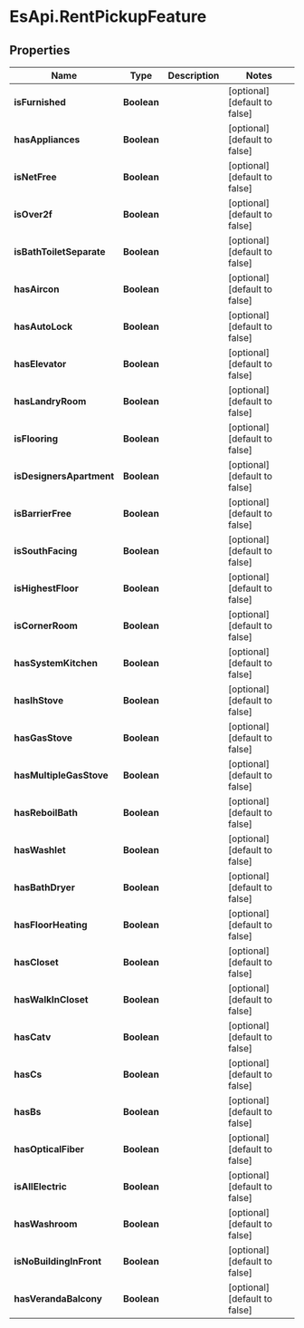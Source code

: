 # EsApi.RentPickupFeature

## Properties

Name | Type | Description | Notes
------------ | ------------- | ------------- | -------------
**isFurnished** | **Boolean** |  | [optional] [default to false]
**hasAppliances** | **Boolean** |  | [optional] [default to false]
**isNetFree** | **Boolean** |  | [optional] [default to false]
**isOver2f** | **Boolean** |  | [optional] [default to false]
**isBathToiletSeparate** | **Boolean** |  | [optional] [default to false]
**hasAircon** | **Boolean** |  | [optional] [default to false]
**hasAutoLock** | **Boolean** |  | [optional] [default to false]
**hasElevator** | **Boolean** |  | [optional] [default to false]
**hasLandryRoom** | **Boolean** |  | [optional] [default to false]
**isFlooring** | **Boolean** |  | [optional] [default to false]
**isDesignersApartment** | **Boolean** |  | [optional] [default to false]
**isBarrierFree** | **Boolean** |  | [optional] [default to false]
**isSouthFacing** | **Boolean** |  | [optional] [default to false]
**isHighestFloor** | **Boolean** |  | [optional] [default to false]
**isCornerRoom** | **Boolean** |  | [optional] [default to false]
**hasSystemKitchen** | **Boolean** |  | [optional] [default to false]
**hasIhStove** | **Boolean** |  | [optional] [default to false]
**hasGasStove** | **Boolean** |  | [optional] [default to false]
**hasMultipleGasStove** | **Boolean** |  | [optional] [default to false]
**hasReboilBath** | **Boolean** |  | [optional] [default to false]
**hasWashlet** | **Boolean** |  | [optional] [default to false]
**hasBathDryer** | **Boolean** |  | [optional] [default to false]
**hasFloorHeating** | **Boolean** |  | [optional] [default to false]
**hasCloset** | **Boolean** |  | [optional] [default to false]
**hasWalkInCloset** | **Boolean** |  | [optional] [default to false]
**hasCatv** | **Boolean** |  | [optional] [default to false]
**hasCs** | **Boolean** |  | [optional] [default to false]
**hasBs** | **Boolean** |  | [optional] [default to false]
**hasOpticalFiber** | **Boolean** |  | [optional] [default to false]
**isAllElectric** | **Boolean** |  | [optional] [default to false]
**hasWashroom** | **Boolean** |  | [optional] [default to false]
**isNoBuildingInFront** | **Boolean** |  | [optional] [default to false]
**hasVerandaBalcony** | **Boolean** |  | [optional] [default to false]


